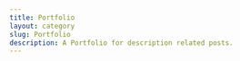 ```yaml
---
title: Portfolio
layout: category
slug: Portfolio
description: A Portfolio for description related posts.
---
```


